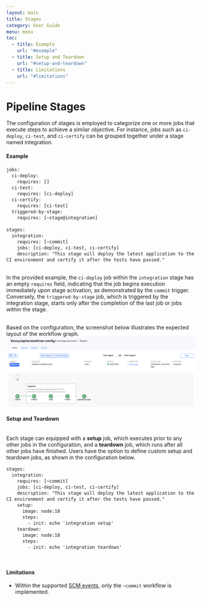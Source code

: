 ```yaml
---
layout: main
title: Stages
category: User Guide
menu: menu
toc:
  - title: Example
    url: "#example"
  - title: Setup and Teardown
    url: "#setup-and-teardown"
  - title: Limitations
    url: "#limitations"
---
```


# Pipeline Stages

The configuration of stages is employed to categorize one or more jobs that execute steps to achieve a similar objective. For instance, jobs such as `ci-deploy`, `ci-test`, and `ci-certify` can be grouped together under a stage named integration.

#### Example

```
jobs:
  ci-deploy:
    requires: []
  ci-test:
    requires: [ci-deploy]
  ci-certify:
    requires: [ci-test]
  triggered-by-stage:
    requires: [~stage@integration]

stages:
  integration:
    requires: [~commit]
    jobs: [ci-deploy, ci-test, ci-certify]
    description: "This stage will deploy the latest application to the CI environment and certify it after the tests have passed."
```

<br>In the provided example, the `ci-deploy` job within the `integration` stage has an empty `requires` field, indicating that the job begins execution immediately upon stage activation, as demonstrated by the `commit` trigger. Conversely, the `triggered-by-stage` job, which is triggered by the integration stage, starts only after the completion of the last job or jobs within the stage.

<br>Based on the configuration, the screenshot below illustrates the expected layout of the workflow graph.
![Basic Stages Graph](assets/pipeline_stages_basic.png)

#### Setup and Teardown

<br>Each stage can equipped with a **setup** job, which executes prior to any other jobs in the configuration, and a **teardown** job, which runs after all other jobs have finished. Users have the option to define custom setup and teardown jobs, as shown in the configuration below.

```
stages:
  integration:
    requires: [~commit]
    jobs: [ci-deploy, ci-test, ci-certify]
    description: "This stage will deploy the latest application to the CI environment and certify it after the tests have passed."
    setup:
      image: node:18
      steps:
        - init: echo 'integration setup'
    teardown:
      image: node:18
      steps:
        - init: echo 'integration teardown'
```

<br>

#### Limitations

- Within the supported [SCM events](./workflow#workflow), only the `~commit` workflow is implemented.
